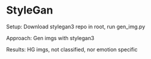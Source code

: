 # StyleGan

Setup: Download stylegan3 repo in root, run gen_img.py

Approach: Gen imgs with stylegan3

Results: HG imgs, not classified, nor emotion specific

